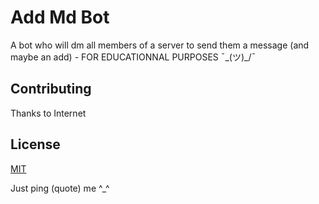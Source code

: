 # Add Md Bot
A bot who will dm all members of a server to send them a message (and maybe an add) - FOR EDUCATIONNAL PURPOSES ¯\_(ツ)_/¯

## Contributing
Thanks to Internet

## License
[MIT](https://choosealicense.com/licenses/mit/)

Just ping (quote) me ^_^
